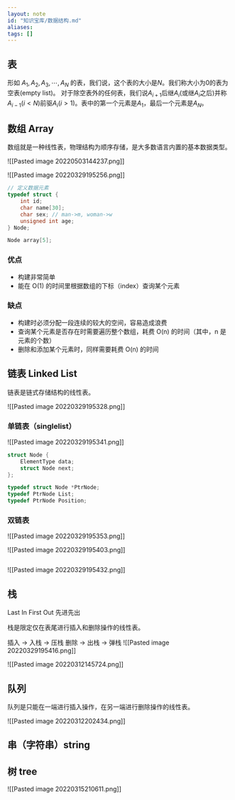 ```yaml
---
layout: note
id: "知识宝库/数据结构.md"
aliases:
tags: []
---
```


## 表

形如 $A_1,A_2,A_3,\cdots,A_N$ 的表，我们说，这个表的大小是$N$。我们称大小为0的表为空表(empty list)。
对于除空表外的任何表，我们说$A_{i+1}$后继$A_i$(或继$A_i$之后)并称$A_{i-1}$($i<N$)前驱$A_i$($i>1$)。表中的第一个元素是$A_1$，最后一个元素是$A_N$。

## 数组 Array

数组就是一种线性表，物理结构为顺序存储，是大多数语言内置的基本数据类型。

![[Pasted image 20220503144237.png]]

![[Pasted image 20220329195256.png]]

```c
// 定义数据元素
typedef struct {
	int id;
	char name[30];
	char sex; // man->m, woman->w
	unsigned int age;
} Node;

Node array[5];
```

### 优点
-  构建非常简单
-  能在 O(1) 的时间里根据数组的下标（index）查询某个元素

### 缺点
- 构建时必须分配一段连续的较大的空间，容易造成浪费
- 查询某个元素是否存在时需要遍历整个数组，耗费 O(n) 的时间（其中，n 是元素的个数）
- 删除和添加某个元素时，同样需要耗费 O(n) 的时间

## 链表 Linked List

链表是链式存储结构的线性表。

![[Pasted image 20220329195328.png]]

### 单链表（singlelist）

![[Pasted image 20220329195341.png]]

```c
struct Node {
	ElementType data;
	struct Node next;
};

typedef struct Node *PtrNode;
typedef PtrNode List;
typedef PtrNode Position;

```

### 双链表

![[Pasted image 20220329195353.png]]


![[Pasted image 20220329195403.png]]
```c


```

![[Pasted image 20220329195432.png]]
## 栈

Last In First Out  先进先出

栈是限定仅在表尾进行插入和删除操作的线性表。

插入 -> 入栈 -> 压栈
删除 -> 出栈 -> 弹栈
![[Pasted image 20220329195416.png]]

![[Pasted image 20220312145724.png]]

## 队列

队列是只能在一端进行插入操作，在另一端进行删除操作的线性表。

![[Pasted image 20220312202434.png]]

## 串（字符串）string


## 树 tree

![[Pasted image 20220315210611.png]]
